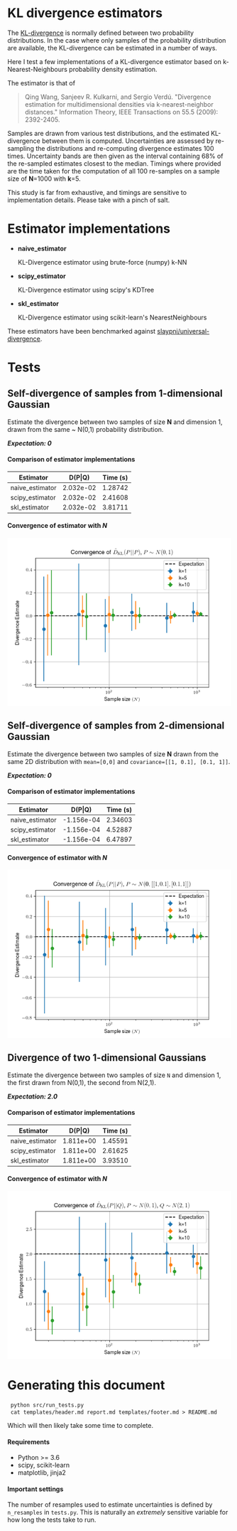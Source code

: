 # KL divergence estimators

The [KL-divergence](https://en.wikipedia.org/wiki/Kullback%E2%80%93Leibler_divergence)
is normally defined between two probability distributions. In the case where
only samples of the probability distribution are available, the KL-divergence can
be estimated in a number of ways.

Here I test a few implementations of a KL-divergence estimator based on
k-Nearest-Neighbours probability density estimation.

The estimator is that of 

> Qing Wang, Sanjeev R. Kulkarni, and Sergio Verdú. 
> "Divergence estimation for multidimensional densities via k-nearest-neighbor distances." 
> Information Theory, IEEE Transactions on 55.5 (2009): 2392-2405.

Samples are drawn from various test distributions, and the estimated
KL-divergence between them is computed. Uncertainties are assessed by
re-sampling the distributions and re-computing divergence estimates 100 times.
Uncertainty bands are then given as the interval containing 68% of the
re-sampled estimates closest to the median. Timings where provided are the time
taken for the computation of all 100 re-samples on a sample size of **N**=1000
with **k**=5.

This study is far from exhaustive, and timings are sensitive to implementation
details. Please take with a pinch of salt.

# Estimator implementations


 - **naive_estimator**

    KL-Divergence estimator using brute-force (numpy) k-NN

 - **scipy_estimator**

    KL-Divergence estimator using scipy's KDTree

 - **skl_estimator**

    KL-Divergence estimator using scikit-learn's NearestNeighbours


These estimators have been benchmarked against [slaypni/universal-divergence](https://github.com/slaypni/universal-divergence).

# Tests



## Self-divergence of samples from 1-dimensional Gaussian
 Estimate the divergence between two samples of size **N** and dimension
    1, drawn from the same ~ N(0,1) probability distribution.

***Expectation: 0***

#### Comparison of estimator implementations 

|    Estimator    |  D(P\|Q) | Time (s)|
|-----------------|----------|---------|
|naive_estimator  | 2.032e-02|1.28742|
|scipy_estimator  | 2.032e-02|2.41608|
|skl_estimator    | 2.032e-02|3.81711|

#### Convergence of estimator with *N*
![Convergence Plot](figures/self_divergence_1d_convergence.png)



## Self-divergence of samples from 2-dimensional Gaussian
 Estimate the divergence between two samples of size **N** drawn
    from the same 2D distribution with
    `mean=[0,0]` and `covariance=[[1, 0.1], [0.1, 1]]`.

***Expectation: 0***

#### Comparison of estimator implementations 

|    Estimator    |  D(P\|Q) | Time (s)|
|-----------------|----------|---------|
|naive_estimator  |-1.156e-04|2.34603|
|scipy_estimator  |-1.156e-04|4.52887|
|skl_estimator    |-1.156e-04|6.47897|

#### Convergence of estimator with *N*
![Convergence Plot](figures/self_divergence_2d_convergence.png)



## Divergence of two 1-dimensional Gaussians
 Estimate the divergence between two samples of size `N` and dimension
    1, the first drawn from N(0,1), the second from N(2,1).

***Expectation: 2.0***

#### Comparison of estimator implementations 

|    Estimator    |  D(P\|Q) | Time (s)|
|-----------------|----------|---------|
|naive_estimator  | 1.811e+00|1.45591|
|scipy_estimator  | 1.811e+00|2.61625|
|skl_estimator    | 1.811e+00|3.93510|

#### Convergence of estimator with *N*
![Convergence Plot](figures/gaussian_divergence_1d_convergence.png)

# Generating this document

```Shell
 python src/run_tests.py
 cat templates/header.md report.md templates/footer.md > README.md
```

Which will then likely take some time to complete.

#### Requirements

- Python >= 3.6
- scipy, scikit-learn
- matplotlib, jinja2

#### Important settings

The number of resamples used to estimate uncertainties is defined by
`n_resamples` in `tests.py`. This is naturally an *extremely* sensitive variable
for how long the tests take to run.

